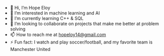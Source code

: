 - 👋 Hi, I’m Hope Eloy
- 👀 I’m interested in machine learning and AI
- 🌱 I’m currently learning C++ & SQL
- 💞️ I’m looking to collaborate on projects that make me better at problem solving
- 📫 How to reach me at hopeloy14@gmail.com
- ⚡ Fun fact: I watch and play soccer/football, and my favorite team is Manchester United

<!---
hopeloy17/hopeloy17 is a ✨ special ✨ repository because its `README.md` (this file) appears on your GitHub profile.
You can click the Preview link to take a look at your changes.
--->
